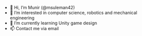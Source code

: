 - 👋 Hi, I’m Munir (@msuleman42)
- 👀 I’m interested in computer science, robotics and mechanical engineering
- 🌱 I’m currently learning Unity game design
- 📫 Contact me via email

<!---
msuleman42/msuleman42 is a ✨ special ✨ repository because its `README.md` (this file) appears on your GitHub profile.
You can click the Preview link to take a look at your changes.
--->
